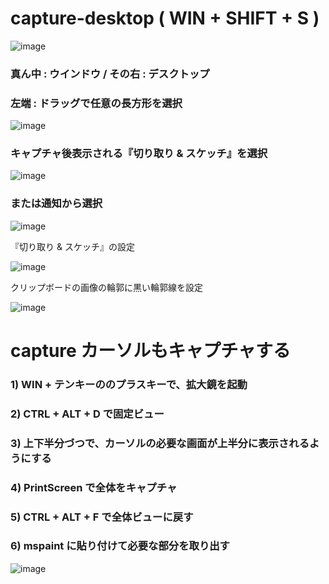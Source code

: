 # capture-desktop ( WIN + SHIFT + S )

![image](https://user-images.githubusercontent.com/1501327/204120924-16e81ce5-420e-415b-989b-76f2783d425b.png)

### 真ん中 : ウインドウ / その右 : デスクトップ

### 左端 : ドラッグで任意の長方形を選択

![image](https://user-images.githubusercontent.com/1501327/204124165-34fc30a4-e554-439e-972b-e66587b3c2b7.png)

### キャプチャ後表示される『切り取り & スケッチ』を選択

![image](https://user-images.githubusercontent.com/1501327/204125159-50fb760d-11e1-43a6-850d-fb22a94fedff.png)

### または通知から選択

![image](https://user-images.githubusercontent.com/1501327/204124440-d6705604-39d4-4ba9-a3c8-c1fbfb820d21.png)

『切り取り & スケッチ』の設定

![image](https://user-images.githubusercontent.com/1501327/204124535-b3215d09-a4c4-4609-b2d3-ca188a82cf36.png)

クリップボードの画像の輪郭に黒い輪郭線を設定

![image](https://user-images.githubusercontent.com/1501327/204124646-217cd140-f8ff-4ed4-ad76-dcd9e38ce3c3.png)

# capture カーソルもキャプチャする
### 1) WIN + テンキーののプラスキーで、拡大鏡を起動
### 2) CTRL + ALT + D で固定ビュー
### 3) 上下半分づつで、カーソルの必要な画面が上半分に表示されるようにする
### 4) PrintScreen で全体をキャプチャ
### 5) CTRL + ALT + F で全体ビューに戻す
### 6) mspaint に貼り付けて必要な部分を取り出す

![image](https://user-images.githubusercontent.com/1501327/204124928-49bb020d-328a-4935-b5f4-71821d62fe2b.png)

